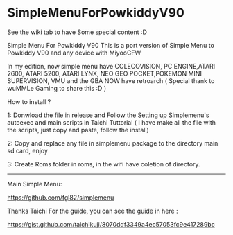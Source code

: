 # SimpleMenuForPowkiddyV90

See the wiki tab to have Some special content :D 

Simple Menu For Powkiddy V90
This is a port version of Simple Menu to Powkiddy V90 and any device with MiyooCFW

In my edition, now simple menu have COLECOVISION, PC ENGINE,ATARI 2600, ATARI 5200, ATARI LYNX, NEO GEO POCKET,POKEMON MINI SUPERVISION, VMU
and the GBA NOW have retroarch ( Special thank to wuMMLe Gaming to share this :D )

How to install ? 

1: Donwload the file in release and Follow the Setting up Simplemenu's autoexec and main scripts in Taichi Tuttorial ( I have make all the file with the scripts, just copy and paste, follow the install) 

2: Copy and replace any file in simplemenu package to the directory main sd card, enjoy

3: Create Roms folder in roms, in the wifi have coletion of directory.

-------------------------------------------------------------------------------------------------------------------
Main Simple Menu: 

https://github.com/fgl82/simplemenu

Thanks Taichi For the guide, you can see the guide in here : 

https://gist.github.com/taichikuji/8070ddf3349a4ec57053fc9e417289bc

